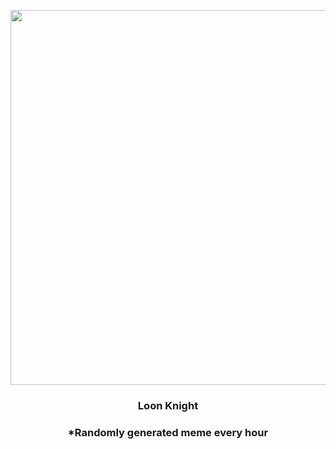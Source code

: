 <p align="center">
        <img src="https://i.redd.it/q1oxisdyw8y81.jpg" width="600" height="600">
        </p>
        <h3 align="center">Loon Knight</h3>
        <h3 align="center">*Randomly generated meme every hour</h3>
    